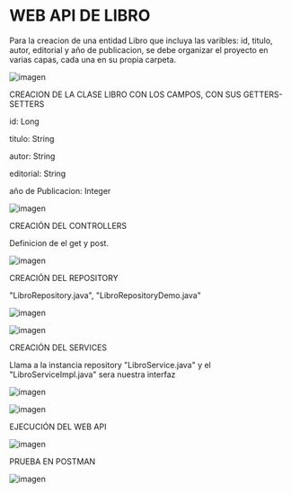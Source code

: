 # WEB API DE LIBRO

Para la creacion de una entidad Libro que incluya las varibles: id, titulo, autor, editorial y año de publicacion, se debe organizar el proyecto en varias capas, cada una en su propia carpeta.

![imagen](https://github.com/PaulinaAnz25/libros/assets/147875196/b0b54f29-de64-4f5d-bb29-275aad0c9bf8)




CREACION DE LA CLASE LIBRO CON LOS CAMPOS, CON SUS GETTERS-SETTERS

id: Long

titulo: String

autor: String

editorial: String

año de Publicacion: Integer


![imagen](https://github.com/PaulinaAnz25/libros/assets/147875196/339c991f-1139-4901-a7b0-3a9aff8b9c7b)


CREACIÓN DEL CONTROLLERS

Definicion de el get y post.

![imagen](https://github.com/PaulinaAnz25/libros/assets/147875196/b420addf-6fe3-47e4-96db-90b3b773548b)


CREACIÓN DEL REPOSITORY

"LibroRepository.java", "LibroRepositoryDemo.java" 

![imagen](https://github.com/PaulinaAnz25/libros/assets/147875196/e7533395-c319-44c7-aa10-dac6029246ec)


![imagen](https://github.com/PaulinaAnz25/libros/assets/147875196/900bee80-3e52-473d-bb18-3d3ed13c2575)




CREACIÓN DEL SERVICES


 Llama a la instancia repository "LibroService.java" y el "LibroServiceImpl.java" sera nuestra interfaz


![imagen](https://github.com/PaulinaAnz25/libros/assets/147875196/06fec4fb-2203-4462-a587-c67505fda4fe)

![imagen](https://github.com/PaulinaAnz25/libros/assets/147875196/21611d57-eb87-4c62-97a1-0acdfc147e34)



EJECUCIÓN DEL WEB API

![imagen](https://github.com/PaulinaAnz25/libros/assets/147875196/c80f5851-5875-4b1f-89d2-8fbef018f5ac)

PRUEBA EN POSTMAN

![imagen](https://github.com/PaulinaAnz25/libros/assets/147875196/20954f6f-59a1-4993-b3e2-22004a0b48cc)


